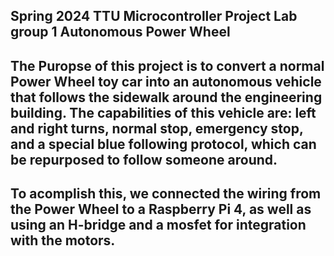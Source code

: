 Spring 2024 TTU Microcontroller Project Lab group 1 Autonomous Power Wheel
-
The Puropse of this project is to convert a normal Power Wheel toy car into an autonomous vehicle that follows the sidewalk around the engineering building.
The capabilities of this vehicle are: left and right turns, normal stop, emergency stop, and a special blue following protocol, which can be repurposed to follow someone around.
-
To acomplish this, we connected the wiring from the Power Wheel to a Raspberry Pi 4, as well as using an H-bridge and a mosfet for integration with the motors.
-
